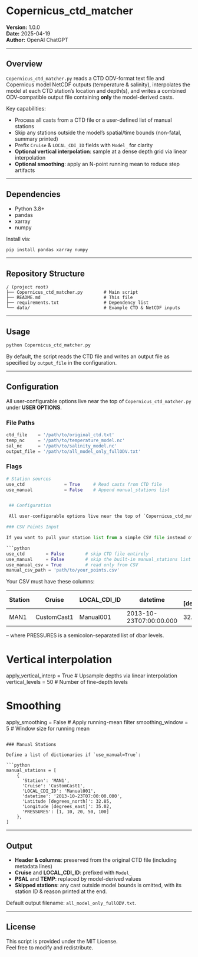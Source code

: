 # Copernicus_ctd_matcher

**Version:** 1.0.0  
**Date:** 2025-04-19  
**Author:** OpenAI ChatGPT

---

## Overview

`Copernicus_ctd_matcher.py` reads a CTD ODV-format text file and Copernicus model NetCDF outputs (temperature & salinity), interpolates the model at each CTD station’s location and depth(s), and writes a combined ODV-compatible output file containing **only** the model-derived casts.

Key capabilities:
- Process all casts from a CTD file or a user-defined list of manual stations  
- Skip any stations outside the model’s spatial/time bounds (non-fatal, summary printed)  
- Prefix `Cruise` & `LOCAL_CDI_ID` fields with `Model_` for clarity  
- **Optional vertical interpolation**: sample at a dense depth grid via linear interpolation  
- **Optional smoothing**: apply an N-point running mean to reduce step artifacts  

---

## Dependencies

- Python 3.8+  
- pandas  
- xarray  
- numpy  

Install via:

```bash
pip install pandas xarray numpy
```

---

## Repository Structure

```
/ (project root)
├── Copernicus_ctd_matcher.py        # Main script
├── README.md                        # This file
├── requirements.txt                 # Dependency list
└── data/                            # Example CTD & NetCDF inputs
```

---

## Usage

```bash
python Copernicus_ctd_matcher.py
```

By default, the script reads the CTD file and writes an output file as specified by `output_file` in the configuration.

---

## Configuration

All user-configurable options live near the top of `Copernicus_ctd_matcher.py` under **USER OPTIONS**.

### File Paths

```python
ctd_file    = '/path/to/original_ctd.txt'
temp_nc     = '/path/to/temperature_model.nc'
sal_nc      = '/path/to/salinity_model.nc'
output_file = '/path/to/all_model_only_fullODV.txt'
```

### Flags

```python
# Station sources
use_ctd               = True     # Read casts from CTD file
use_manual            = False    # Append manual_stations list


 ## Configuration

 All user-configurable options live near the top of `Copernicus_ctd_matcher.py` under **USER OPTIONS**.

### CSV Points Input

If you want to pull your station list from a simple CSV file instead of (or in addition to) the CTD file or hard-coded list, use these flags:

```python
use_ctd        = False        # skip CTD file entirely
use_manual     = False        # skip the built-in manual_stations list
use_manual_csv = True         # read only from CSV
manual_csv_path = 'path/to/your_points.csv'
```

Your CSV must have these columns:

| Station | Cruise      | LOCAL_CDI_ID | datetime               | Latitude [degrees_north] | Longitude [degrees_east] | PRESSURES       |
|---------|-------------|--------------|------------------------|--------------------------|--------------------------|-----------------|
| MAN1    | CustomCast1 | Manual001    | 2013-10-23T07:00:00.000| 32.85                    | 35.02                    | 1;10;20;50;100  |

– where PRESSURES is a semicolon-separated list of dbar levels.




# Vertical interpolation
apply_vertical_interp = True     # Upsample depths via linear interpolation
vertical_levels       = 50       # Number of fine-depth levels

# Smoothing
apply_smoothing       = False    # Apply running-mean filter
smoothing_window      = 5        # Window size for running mean
```

### Manual Stations

Define a list of dictionaries if `use_manual=True`:

```python
manual_stations = [
    {
      'Station': 'MAN1',
      'Cruise': 'CustomCast1',
      'LOCAL_CDI_ID': 'Manual001',
      'datetime': '2013-10-23T07:00:00.000',
      'Latitude [degrees_north]': 32.85,
      'Longitude [degrees_east]': 35.02,
      'PRESSURES': [1, 10, 20, 50, 100]
    },
]
```

---

## Output

- **Header & columns**: preserved from the original CTD file (including metadata lines)  
- **Cruise** and **LOCAL_CDI_ID**: prefixed with `Model_`  
- **PSAL** and **TEMP**: replaced by model-derived values  
- **Skipped stations**: any cast outside model bounds is omitted, with its station ID & reason printed at the end.

Default output filename: `all_model_only_fullODV.txt`.

---

## License

This script is provided under the MIT License.  
Feel free to modify and redistribute.
